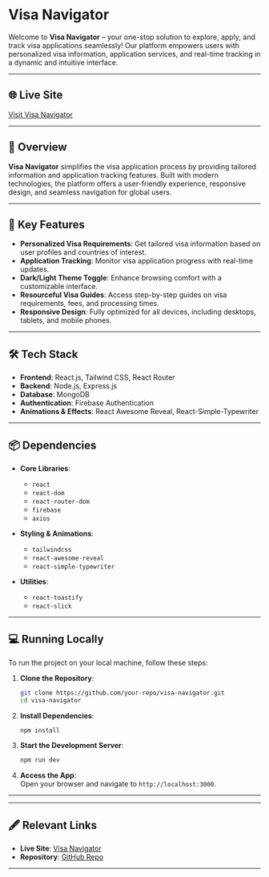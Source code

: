 # Visa Navigator

Welcome to **Visa Navigator** – your one-stop solution to explore, apply, and track visa applications seamlessly! Our platform empowers users with personalized visa information, application services, and real-time tracking in a dynamic and intuitive interface.

---

## 🌐 Live Site  
[Visit Visa Navigator](https://extraordinary-daffodil-bb10d0.netlify.app/)  

---

## 🎯 Overview  
**Visa Navigator** simplifies the visa application process by providing tailored information and application tracking features. Built with modern technologies, the platform offers a user-friendly experience, responsive design, and seamless navigation for global users.  

---

## 🚀 Key Features  

- **Personalized Visa Requirements**: Get tailored visa information based on user profiles and countries of interest.  
- **Application Tracking**: Monitor visa application progress with real-time updates.  
- **Dark/Light Theme Toggle**: Enhance browsing comfort with a customizable interface.  
- **Resourceful Visa Guides**: Access step-by-step guides on visa requirements, fees, and processing times.  
- **Responsive Design**: Fully optimized for all devices, including desktops, tablets, and mobile phones.  

---

## 🛠️ Tech Stack  

- **Frontend**: React.js, Tailwind CSS, React Router  
- **Backend**: Node.js, Express.js  
- **Database**: MongoDB  
- **Authentication**: Firebase Authentication  
- **Animations & Effects**: React Awesome Reveal, React-Simple-Typewriter  

---

## 📦 Dependencies  

- **Core Libraries**:  
  - `react`  
  - `react-dom`  
  - `react-router-dom`  
  - `firebase`  
  - `axios`  

- **Styling & Animations**:  
  - `tailwindcss`  
  - `react-awesome-reveal`  
  - `react-simple-typewriter`  

- **Utilities**:  
  - `react-toastify`  
  - `react-slick`  

---

## 💻 Running Locally  

To run the project on your local machine, follow these steps:  

1. **Clone the Repository**:  
   ```bash  
   git clone https://github.com/your-repo/visa-navigator.git  
   cd visa-navigator  
   ```  

2. **Install Dependencies**:  
   ```bash  
   npm install  
   ```  

3. **Start the Development Server**:  
   ```bash  
   npm run dev  
   ```  

4. **Access the App**:  
   Open your browser and navigate to `http://localhost:3000`.  

---

---

## 🖋️ Relevant Links  

- **Live Site**: [Visa Navigator](https://your-live-site-url.com)  
- **Repository**: [GitHub Repo](https://github.com/your-repo/visa-navigator)  

---
